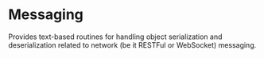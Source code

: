 # Messaging

Provides text-based routines for handling object serialization and deserialization related to network (be it RESTFul or WebSocket) messaging.